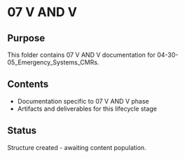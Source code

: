 # 07 V AND V

## Purpose
This folder contains 07 V AND V documentation for 04-30-05_Emergency_Systems_CMRs.

## Contents
- Documentation specific to 07 V AND V phase
- Artifacts and deliverables for this lifecycle stage

## Status
Structure created - awaiting content population.

